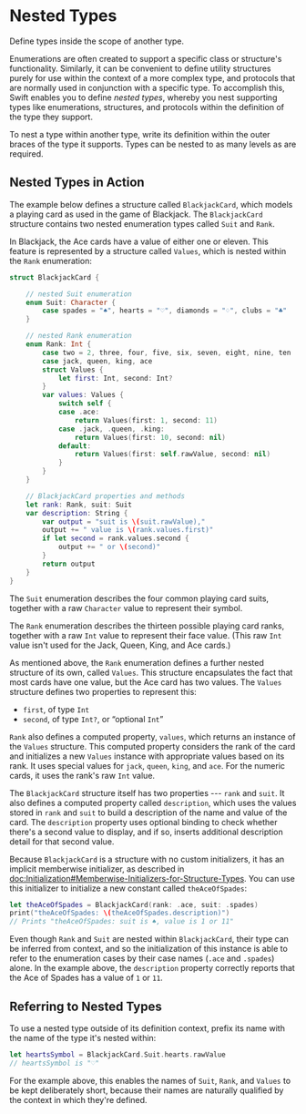 # Nested Types

Define types inside the scope of another type.

Enumerations are often created to support a specific class or structure's functionality.
Similarly, it can be convenient to define utility structures
purely for use within the context of a more complex type,
and protocols that are normally used in conjunction with a specific type.
To accomplish this, Swift enables you to define _nested types_,
whereby you nest supporting types like enumerations, structures, and protocols
within the definition of the type they support.

To nest a type within another type,
write its definition within the outer braces of the type it supports.
Types can be nested to as many levels as are required.

## Nested Types in Action

The example below defines a structure called `BlackjackCard`,
which models a playing card as used in the game of Blackjack.
The `BlackjackCard` structure contains two nested enumeration types
called `Suit` and `Rank`.

In Blackjack, the Ace cards have a value of either one or eleven.
This feature is represented by a structure called `Values`,
which is nested within the `Rank` enumeration:

```swift
struct BlackjackCard {

    // nested Suit enumeration
    enum Suit: Character {
        case spades = "♠", hearts = "♡", diamonds = "♢", clubs = "♣"
    }

    // nested Rank enumeration
    enum Rank: Int {
        case two = 2, three, four, five, six, seven, eight, nine, ten
        case jack, queen, king, ace
        struct Values {
            let first: Int, second: Int?
        }
        var values: Values {
            switch self {
            case .ace:
                return Values(first: 1, second: 11)
            case .jack, .queen, .king:
                return Values(first: 10, second: nil)
            default:
                return Values(first: self.rawValue, second: nil)
            }
        }
    }

    // BlackjackCard properties and methods
    let rank: Rank, suit: Suit
    var description: String {
        var output = "suit is \(suit.rawValue),"
        output += " value is \(rank.values.first)"
        if let second = rank.values.second {
            output += " or \(second)"
        }
        return output
    }
}
```

<!--
  - test: `nestedTypes`

  ```swifttest
  -> struct BlackjackCard {
  ---
        // nested Suit enumeration
        enum Suit: Character {
           case spades = "♠", hearts = "♡", diamonds = "♢", clubs = "♣"
        }
  ---
        // nested Rank enumeration
        enum Rank: Int {
           case two = 2, three, four, five, six, seven, eight, nine, ten
           case jack, queen, king, ace
           struct Values {
              let first: Int, second: Int?
           }
           var values: Values {
              switch self {
                 case .ace:
                    return Values(first: 1, second: 11)
                 case .jack, .queen, .king:
                    return Values(first: 10, second: nil)
                 default:
                    return Values(first: self.rawValue, second: nil)
              }
           }
        }
  ---
        // BlackjackCard properties and methods
        let rank: Rank, suit: Suit
        var description: String {
           var output = "suit is \(suit.rawValue),"
           output += " value is \(rank.values.first)"
           if let second = rank.values.second {
              output += " or \(second)"
           }
           return output
        }
     }
  ```
-->

The `Suit` enumeration describes the four common playing card suits,
together with a raw `Character` value to represent their symbol.

The `Rank` enumeration describes the thirteen possible playing card ranks,
together with a raw `Int` value to represent their face value.
(This raw `Int` value isn't used for the Jack, Queen, King, and Ace cards.)

As mentioned above, the `Rank` enumeration defines
a further nested structure of its own, called `Values`.
This structure encapsulates the fact that most cards have one value,
but the Ace card has two values.
The `Values` structure defines two properties to represent this:

- `first`, of type `Int`
- `second`, of type `Int?`, or “optional `Int`”

`Rank` also defines a computed property, `values`,
which returns an instance of the `Values` structure.
This computed property considers the rank of the card
and initializes a new `Values` instance with appropriate values based on its rank.
It uses special values for `jack`, `queen`, `king`, and `ace`.
For the numeric cards, it uses the rank's raw `Int` value.

The `BlackjackCard` structure itself has two properties --- `rank` and `suit`.
It also defines a computed property called `description`,
which uses the values stored in `rank` and `suit` to build
a description of the name and value of the card.
The `description` property uses optional binding to check whether there's
a second value to display, and if so,
inserts additional description detail for that second value.

Because `BlackjackCard` is a structure with no custom initializers,
it has an implicit memberwise initializer,
as described in <doc:Initialization#Memberwise-Initializers-for-Structure-Types>.
You can use this initializer to initialize a new constant called `theAceOfSpades`:

```swift
let theAceOfSpades = BlackjackCard(rank: .ace, suit: .spades)
print("theAceOfSpades: \(theAceOfSpades.description)")
// Prints "theAceOfSpades: suit is ♠, value is 1 or 11"
```

<!--
  - test: `nestedTypes`

  ```swifttest
  -> let theAceOfSpades = BlackjackCard(rank: .ace, suit: .spades)
  -> print("theAceOfSpades: \(theAceOfSpades.description)")
  <- theAceOfSpades: suit is ♠, value is 1 or 11
  ```
-->

Even though `Rank` and `Suit` are nested within `BlackjackCard`,
their type can be inferred from context,
and so the initialization of this instance is able to refer to the enumeration cases
by their case names (`.ace` and `.spades`) alone.
In the example above, the `description` property correctly reports that
the Ace of Spades has a value of `1` or `11`.

## Referring to Nested Types

To use a nested type outside of its definition context,
prefix its name with the name of the type it's nested within:

```swift
let heartsSymbol = BlackjackCard.Suit.hearts.rawValue
// heartsSymbol is "♡"
```

<!--
  - test: `nestedTypes`

  ```swifttest
  -> let heartsSymbol = BlackjackCard.Suit.hearts.rawValue
  /> heartsSymbol is \"\(heartsSymbol)\"
  </ heartsSymbol is "♡"
  ```
-->

For the example above,
this enables the names of `Suit`, `Rank`, and `Values` to be kept deliberately short,
because their names are naturally qualified by the context in which they're defined.

<!--
This source file is part of the Swift.org open source project

Copyright (c) 2014 - 2022 Apple Inc. and the Swift project authors
Licensed under Apache License v2.0 with Runtime Library Exception

See https://swift.org/LICENSE.txt for license information
See https://swift.org/CONTRIBUTORS.txt for the list of Swift project authors
-->
